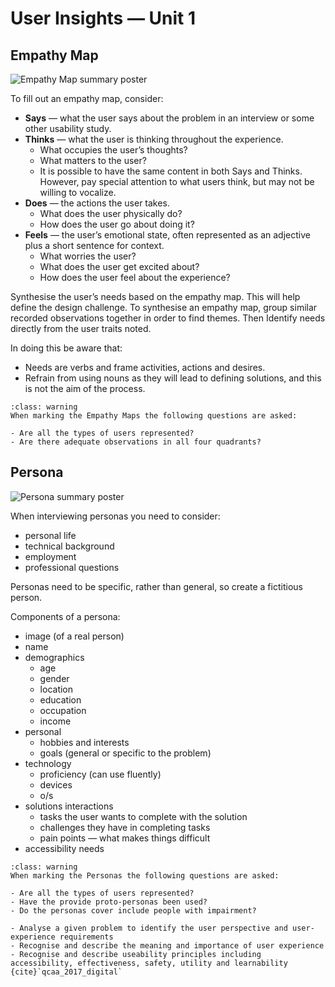 # User Insights &mdash; Unit 1

## Empathy Map

![Empathy Map summary poster](assets/empathy_map.png)

To fill out an empathy map, consider:

- **Says** &mdash; what the user says about the problem in an interview or some other usability study.
- **Thinks** &mdash; what the user is thinking throughout the experience.
  - What occupies the user’s thoughts?
  - What matters to the user?
  - It is possible to have the same content in both Says and Thinks. However, pay special attention to what users think, but may not be willing to vocalize.
- **Does** &mdash; the actions the user takes.
  - What does the user physically do?
  - How does the user go about doing it?
- **Feels** &mdash; the user’s emotional state, often represented as an adjective plus a short sentence for context.
  - What worries the user?
  - What does the user get excited about?
  - How does the user feel about the experience?

Synthesise the user’s needs based on the empathy map. This will help define the design challenge. To synthesise an empathy map, group similar recorded observations together in order to find themes. Then Identify needs directly from the user traits noted.

In doing this be aware that:

- Needs are verbs and frame activities, actions and desires.
- Refrain from using nouns as they will lead to defining solutions, and this is not the aim of the process.

```{admonition} Checking the Empathy Maps for Unit 1
:class: warning
When marking the Empathy Maps the following questions are asked:

- Are all the types of users represented?
- Are there adequate observations in all four quadrants?
```

## Persona

![Persona summary poster](assets/persona.png)

When interviewing personas you need to consider:

- personal life
- technical background
- employment
- professional questions

Personas need to be specific, rather than general, so create a fictitious person.

Components of a persona:

- image (of a real person)
- name
- demographics
  - age
  - gender
  - location
  - education
  - occupation
  - income
- personal
  - hobbies and interests
  - goals (general or specific to the problem)
- technology
  - proficiency (can use fluently)
  - devices
  - o/s
- solutions interactions
  - tasks the user wants to complete with the solution
  - challenges they have in completing tasks
  - pain points &mdash; what makes things difficult
- accessibility needs

```{admonition} Checking the Personas for Unit 1
:class: warning
When marking the Personas the following questions are asked:

- Are all the types of users represented?
- Have the provide proto-personas been used?
- Do the personas cover include people with impairment?
```

```{admonition} Unit 1 subject matter covered:
- Analyse a given problem to identify the user perspective and user-experience requirements
- Recognise and describe the meaning and importance of user experience
- Recognise and describe useability principles including accessibility, effectiveness, safety, utility and learnability
{cite}`qcaa_2017_digital`
```